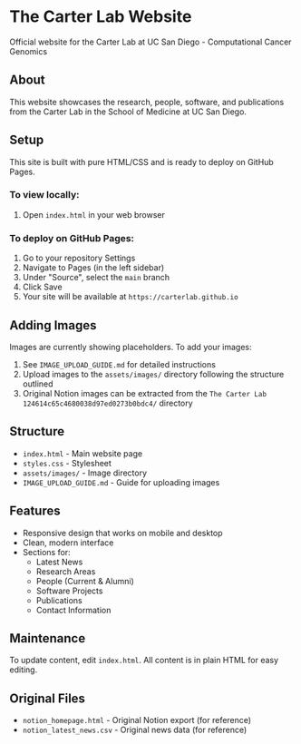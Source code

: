 # The Carter Lab Website

Official website for the Carter Lab at UC San Diego - Computational Cancer Genomics

## About

This website showcases the research, people, software, and publications from the Carter Lab in the School of Medicine at UC San Diego.

## Setup

This site is built with pure HTML/CSS and is ready to deploy on GitHub Pages.

### To view locally:
1. Open `index.html` in your web browser

### To deploy on GitHub Pages:
1. Go to your repository Settings
2. Navigate to Pages (in the left sidebar)
3. Under "Source", select the `main` branch
4. Click Save
5. Your site will be available at `https://carterlab.github.io`

## Adding Images

Images are currently showing placeholders. To add your images:

1. See `IMAGE_UPLOAD_GUIDE.md` for detailed instructions
2. Upload images to the `assets/images/` directory following the structure outlined
3. Original Notion images can be extracted from the `The Carter Lab 124614c65c4680038d97ed0273b0bdc4/` directory

## Structure

- `index.html` - Main website page
- `styles.css` - Stylesheet
- `assets/images/` - Image directory
- `IMAGE_UPLOAD_GUIDE.md` - Guide for uploading images

## Features

- Responsive design that works on mobile and desktop
- Clean, modern interface
- Sections for:
  - Latest News
  - Research Areas
  - People (Current & Alumni)
  - Software Projects
  - Publications
  - Contact Information

## Maintenance

To update content, edit `index.html`. All content is in plain HTML for easy editing.

## Original Files

- `notion_homepage.html` - Original Notion export (for reference)
- `notion_latest_news.csv` - Original news data (for reference)

